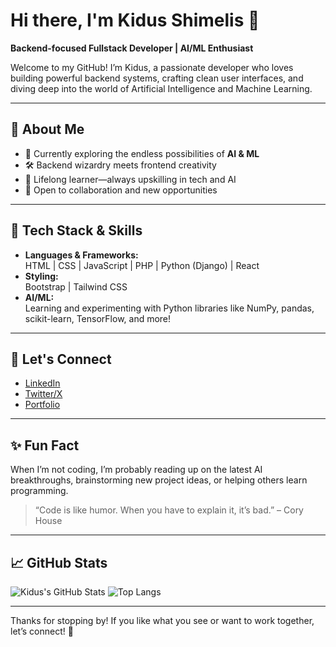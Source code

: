 # Hi there, I'm Kidus Shimelis 👋

**Backend-focused Fullstack Developer | AI/ML Enthusiast**

Welcome to my GitHub! I’m Kidus, a passionate developer who loves building powerful backend systems, crafting clean user interfaces, and diving deep into the world of Artificial Intelligence and Machine Learning.

---

## 🚀 About Me
- 🔭 Currently exploring the endless possibilities of **AI & ML**
- 🛠️ Backend wizardry meets frontend creativity
- 🌱 Lifelong learner—always upskilling in tech and AI
- 🤝 Open to collaboration and new opportunities

---

## 🧰 Tech Stack & Skills
- **Languages & Frameworks:**  
  HTML | CSS | JavaScript | PHP | Python (Django) | React
- **Styling:**  
  Bootstrap | Tailwind CSS
- **AI/ML:**  
  Learning and experimenting with Python libraries like NumPy, pandas, scikit-learn, TensorFlow, and more!

---

## 🌟 Let's Connect
- [LinkedIn](https://www.linkedin.com/in/kidus-shimelis-6bbab0299?utm_source=share&utm_campaign=share_via&utm_content=profile&utm_medium=android_app)
- [Twitter/X](https://x.com/shimelis_kidus?t=AReRL_CXtwYitwOLv2orMw&s=09)
- [Portfolio](https://kidusshimelis.netlify.app/)

---

## ✨ Fun Fact
When I’m not coding, I’m probably reading up on the latest AI breakthroughs, brainstorming new project ideas, or helping others learn programming.  
> “Code is like humor. When you have to explain it, it’s bad.” – Cory House

---

## 📈 GitHub Stats

![Kidus's GitHub Stats](https://github-readme-stats.vercel.app/api?username=kipash-prog&show_icons=true&hide_title=true&theme=radical)
![Top Langs](https://github-readme-stats.vercel.app/api/top-langs/?username=kipash-prog&layout=compact&theme=radical)

---

Thanks for stopping by! If you like what you see or want to work together, let’s connect! 🚀
